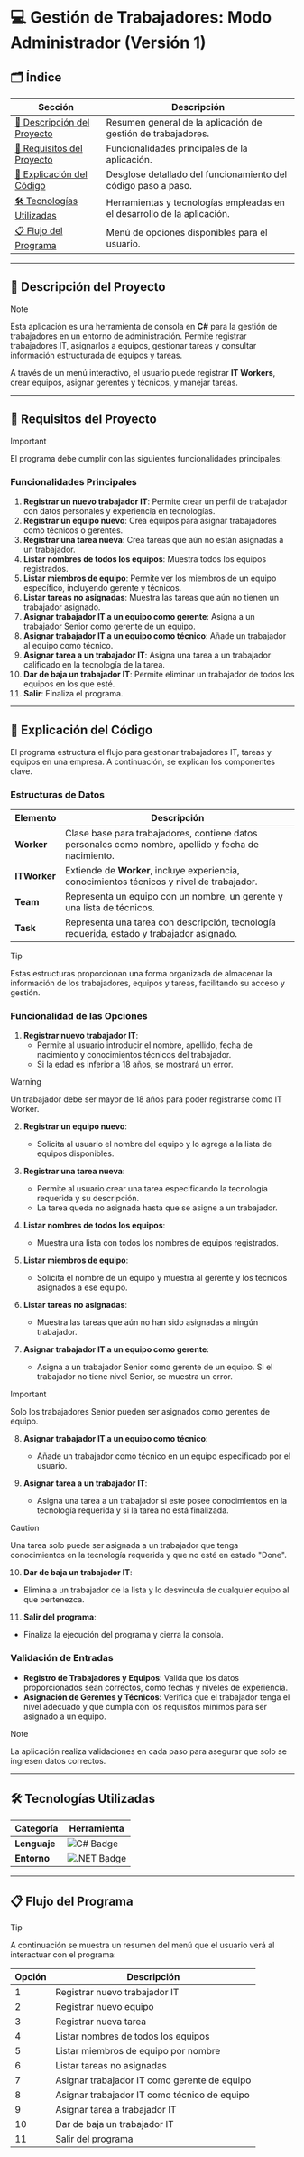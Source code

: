 # 💻 **Gestión de Trabajadores: Modo Administrador (Versión 1)**

## 🗂️ Índice

| Sección                                      | Descripción                                                               |
|----------------------------------------------|---------------------------------------------------------------------------|
| [📄 Descripción del Proyecto](#📄-descripción-del-proyecto) | Resumen general de la aplicación de gestión de trabajadores.              |
| [📜 Requisitos del Proyecto](#📜-requisitos-del-proyecto)  | Funcionalidades principales de la aplicación.                             |
| [📝 Explicación del Código](#📝-explicación-del-código)    | Desglose detallado del funcionamiento del código paso a paso.             |
| [🛠️ Tecnologías Utilizadas](#🛠️-tecnologías-utilizadas) | Herramientas y tecnologías empleadas en el desarrollo de la aplicación.   |
| [📋 Flujo del Programa](#📋-flujo-del-programa)           | Menú de opciones disponibles para el usuario.                             |

---

## 📄 Descripción del Proyecto

> [!NOTE]  
> Esta aplicación es una herramienta de consola en **C#** para la gestión de trabajadores en un entorno de administración. Permite registrar trabajadores IT, asignarlos a equipos, gestionar tareas y consultar información estructurada de equipos y tareas.

A través de un menú interactivo, el usuario puede registrar **IT Workers**, crear equipos, asignar gerentes y técnicos, y manejar tareas.

---

## 📜 Requisitos del Proyecto

> [!IMPORTANT]  
> El programa debe cumplir con las siguientes funcionalidades principales:

### Funcionalidades Principales

1. **Registrar un nuevo trabajador IT**: Permite crear un perfil de trabajador con datos personales y experiencia en tecnologías.
2. **Registrar un equipo nuevo**: Crea equipos para asignar trabajadores como técnicos o gerentes.
3. **Registrar una tarea nueva**: Crea tareas que aún no están asignadas a un trabajador.
4. **Listar nombres de todos los equipos**: Muestra todos los equipos registrados.
5. **Listar miembros de equipo**: Permite ver los miembros de un equipo específico, incluyendo gerente y técnicos.
6. **Listar tareas no asignadas**: Muestra las tareas que aún no tienen un trabajador asignado.
7. **Asignar trabajador IT a un equipo como gerente**: Asigna a un trabajador Senior como gerente de un equipo.
8. **Asignar trabajador IT a un equipo como técnico**: Añade un trabajador al equipo como técnico.
9. **Asignar tarea a un trabajador IT**: Asigna una tarea a un trabajador calificado en la tecnología de la tarea.
10. **Dar de baja un trabajador IT**: Permite eliminar un trabajador de todos los equipos en los que esté.
11. **Salir**: Finaliza el programa.

---

## 📝 Explicación del Código

El programa estructura el flujo para gestionar trabajadores IT, tareas y equipos en una empresa. A continuación, se explican los componentes clave.

### Estructuras de Datos

| Elemento              | Descripción                                                                                   |
|-----------------------|-----------------------------------------------------------------------------------------------|
| **Worker**            | Clase base para trabajadores, contiene datos personales como nombre, apellido y fecha de nacimiento. |
| **ITWorker**          | Extiende de **Worker**, incluye experiencia, conocimientos técnicos y nivel de trabajador.     |
| **Team**              | Representa un equipo con un nombre, un gerente y una lista de técnicos.                       |
| **Task**              | Representa una tarea con descripción, tecnología requerida, estado y trabajador asignado.     |

> [!TIP]  
> Estas estructuras proporcionan una forma organizada de almacenar la información de los trabajadores, equipos y tareas, facilitando su acceso y gestión.

### Funcionalidad de las Opciones

1. **Registrar nuevo trabajador IT**:
   - Permite al usuario introducir el nombre, apellido, fecha de nacimiento y conocimientos técnicos del trabajador.
   - Si la edad es inferior a 18 años, se mostrará un error.

> [!WARNING]  
> Un trabajador debe ser mayor de 18 años para poder registrarse como IT Worker.

2. **Registrar un equipo nuevo**:
   - Solicita al usuario el nombre del equipo y lo agrega a la lista de equipos disponibles.

3. **Registrar una tarea nueva**:
   - Permite al usuario crear una tarea especificando la tecnología requerida y su descripción.
   - La tarea queda no asignada hasta que se asigne a un trabajador.

4. **Listar nombres de todos los equipos**:
   - Muestra una lista con todos los nombres de equipos registrados.

5. **Listar miembros de equipo**:
   - Solicita el nombre de un equipo y muestra al gerente y los técnicos asignados a ese equipo.

6. **Listar tareas no asignadas**:
   - Muestra las tareas que aún no han sido asignadas a ningún trabajador.

7. **Asignar trabajador IT a un equipo como gerente**:
   - Asigna a un trabajador Senior como gerente de un equipo. Si el trabajador no tiene nivel Senior, se muestra un error.

> [!IMPORTANT]  
> Solo los trabajadores Senior pueden ser asignados como gerentes de equipo.

8. **Asignar trabajador IT a un equipo como técnico**:
   - Añade un trabajador como técnico en un equipo especificado por el usuario.

9. **Asignar tarea a un trabajador IT**:
   - Asigna una tarea a un trabajador si este posee conocimientos en la tecnología requerida y si la tarea no está finalizada.

> [!CAUTION]  
> Una tarea solo puede ser asignada a un trabajador que tenga conocimientos en la tecnología requerida y que no esté en estado "Done".

10. **Dar de baja un trabajador IT**:
   - Elimina a un trabajador de la lista y lo desvincula de cualquier equipo al que pertenezca.

11. **Salir del programa**:
   - Finaliza la ejecución del programa y cierra la consola.

### Validación de Entradas

- **Registro de Trabajadores y Equipos**: Valida que los datos proporcionados sean correctos, como fechas y niveles de experiencia.
- **Asignación de Gerentes y Técnicos**: Verifica que el trabajador tenga el nivel adecuado y que cumpla con los requisitos mínimos para ser asignado a un equipo.

> [!NOTE]  
> La aplicación realiza validaciones en cada paso para asegurar que solo se ingresen datos correctos.

---

## 🛠️ Tecnologías Utilizadas

| Categoría             | Herramienta                                                                                   |
|-----------------------|-----------------------------------------------------------------------------------------------|
| **Lenguaje**          | <img src="https://img.shields.io/badge/c%23-%23239120.svg?style=for-thebadge&logo=csharp&logoColor=white" alt="C# Badge"/> |
| **Entorno**           | <img src="https://img.shields.io/badge/.NET-%230512B0.svg?style=for-thebadge&logo=dotnet&logoColor=white" alt=".NET Badge"/> |

---

## 📋 Flujo del Programa

> [!TIP]  
> A continuación se muestra un resumen del menú que el usuario verá al interactuar con el programa:

| Opción | Descripción                                     |
|--------|-------------------------------------------------|
| 1      | Registrar nuevo trabajador IT                   |
| 2      | Registrar nuevo equipo                          |
| 3      | Registrar nueva tarea                           |
| 4      | Listar nombres de todos los equipos             |
| 5      | Listar miembros de equipo por nombre            |
| 6      | Listar tareas no asignadas                      |
| 7      | Asignar trabajador IT como gerente de equipo    |
| 8      | Asignar trabajador IT como técnico de equipo    |
| 9      | Asignar tarea a trabajador IT                   |
| 10     | Dar de baja un trabajador IT                    |
| 11     | Salir del programa                              |
